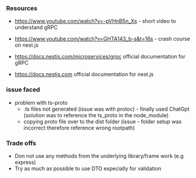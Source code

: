 ### Resources

- https://www.youtube.com/watch?v=-pVHnB5n_Xs - short video to understand gRPC

- https://www.youtube.com/watch?v=GHTA143_b-s&t=16s - crash course on nest.js

- https://docs.nestjs.com/microservices/grpc official documentation for gRPC

- https://docs.nestjs.com official documentation for nest.js

### issue faced

- problem with ts-proto
  - .ts files not generated (issue was with protoc) - finally used ChatGpt (solution was to reference the ts_proto in the node_module)
  - copying proto file over to the dist folder (issue - folder setup was incorrect therefore reference wrong rootpath)

### Trade offs

- Don not use any methods from the underlying library/frame work (e.g express)
- Try as much as possible to use DTO expecially for validation
